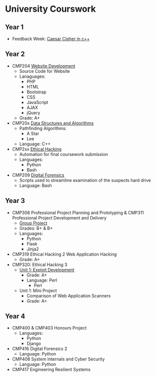 # University Courswork

## Year 1

- Feedback Week: [Caesar Cipher in c++](https://github.com/AeroAli/Uncatagorised-Projects/blob/master/Uni/Year1/Review_Week/Caesar%20Cipher.cpp)

## Year 2

- CMP204 [Website Development](https://github.com/AeroAli/Website-Development)
  - Source Code for Website
  - Lanaguages:
    - PHP
    - HTML
    - Bootstrap
    - CSS
    - JavaScript
    - AJAX
    - jQuery
  - Grade: A+
- CMP20x [Data Structures and Algorithms](https://github.com/AeroAli/Data-Structures)
  - Pathfinding Algorithms:
    - A Star
    - Lee
  - Language: C++
- CMP2xx [Ethical Hacking](https://github.com/AeroAli/Final-Submission-Automation)
  - Automation for final coursework submission
  - Languages:
    - Python
    - Bash
- CMP209 [Digital Forensics](https://github.com/AeroAli/Digital-Forensics)
  - Scripts used to streamline examination of the suspects hard drive
  - Language: Bash

## Year 3

- CMP308 Professional Project Planning and Prototyping & CMP311 Professional Project Development and Delivery 
  - [Group Project](https://github.com/notdeclan/network-guardian)
  - Grades: B+ & B+
  - Languages:
    - Python
    - Flask
    - Jinja2
- CMP319 Ethical Hacking 2 Web Application Hacking
  - Grade: A+
- CMP320: Ethical Hacking 3
  - [Unit 1: Exploit Development](https://github.com/AeroAli/Exploit-Development)
    - Grade: A+
    - Language: Perl
      - Perl
  - Unit 1: Mini Project
    - Comparison of Web Application Scanners
    - Grade: A+

## Year 4

- CMP400 & CMP403 Honours Project
  - Languages:
    - Python
    - Django
- CMP416 Digital Forensics 2
  - Language: Python
- CMP408 System Internals and Cyber Security
  - Language: Python
- CMP417 Engineering Resilient Systems
